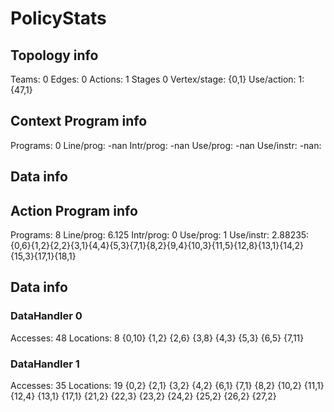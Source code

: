 # PolicyStats
## Topology info
Teams:		0
Edges:		0
Actions:	1
Stages		0
Vertex/stage:	{0,1} 
Use/action:	1: {47,1} 

## Context Program info
Programs:	0
Line/prog:	-nan
Intr/prog:	-nan
Use/prog:	-nan
Use/instr:	-nan: 

## Data info


## Action Program info
Programs:	8
Line/prog:	6.125
Intr/prog:	0
Use/prog:	1
Use/instr:	2.88235: {0,6}{1,2}{2,2}{3,1}{4,4}{5,3}{7,1}{8,2}{9,4}{10,3}{11,5}{12,8}{13,1}{14,2}{15,3}{17,1}{18,1}

## Data info

### DataHandler 0
Accesses:	48
Locations:	8
{0,10} {1,2} {2,6} {3,8} {4,3} {5,3} {6,5} {7,11} 

### DataHandler 1
Accesses:	35
Locations:	19
{0,2} {2,1} {3,2} {4,2} {6,1} {7,1} {8,2} {10,2} {11,1} {12,4} {13,1} {17,1} {21,2} {22,3} {23,2} {24,2} {25,2} {26,2} {27,2} 